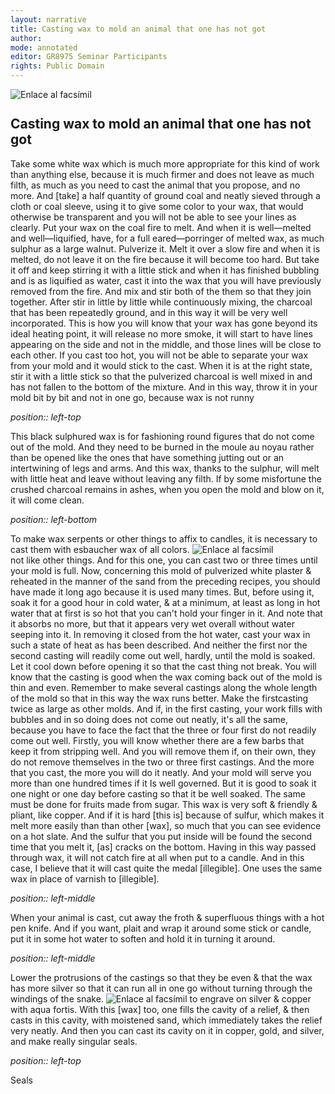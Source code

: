 ```yaml
---
layout: narrative
title: Casting wax to mold an animal that one has not got
author:
mode: annotated
editor: GR8975 Seminar Participants
rights: Public Domain
---
```


 <a href="http://gallica.bnf.fr/ark:/12148/btv1b10500001g/f284.image"><img src="/assets/photo-icon.png" alt="Enlace al facsímil" style="display:inline-block; margin-bottom:-3px;"></a> 
##  Casting wax to mold an animal that one has not got 

 
 Take some white wax which is much more appropriate for this kind of work than anything else, because it is much firmer and does not leave as much filth, as much as you need to cast the animal that you propose, and no more. And [take] a half quantity of ground coal and neatly sieved through a cloth or coal sleeve, using it to give some color to your wax, that would otherwise be transparent and you will not be able to see your lines as clearly. Put your wax on the coal fire to melt. And when it is well—melted and well—liquified, have, for a full eared—porringer of melted wax, as much sulphur as a large walnut. Pulverize it. Melt it over a slow fire and when it is melted, do not leave it on the fire because it will become too hard. But take it off and keep stirring it with a little stick and when it has finished bubbling and is as liquified as water, cast it into the wax that you will have previously removed from the fire. And mix and stir both of the them so that they join together. After stir in little by little while continuously mixing, the charcoal that has been repeatedly ground, and in this way it will be very well incorporated. This is how you will know that your wax has gone beyond its ideal heating point, it will release no more smoke, it will start to have lines appearing on the side and not in the middle, and those lines will be close to each other. If you cast too hot, you will not be able to separate your wax from your mold and it would stick to the cast. When it is at the right state, stir it with a little stick so that the pulverized charcoal is well mixed in and has not fallen to the bottom of the mixture. And in this way, throw it in your mold bit by bit and not in one go, because wax is not runny 
 
*position:: left-top*

 This black sulphured wax is for fashioning round figures that do not come out of the mold. And they need to be burned in the moule au noyau rather than be opened like the ones that have something jutting out or an intertwining of legs and arms. And this wax, thanks to the sulphur, will melt with little heat and leave without leaving any filth. If by some misfortune the crushed charcoal remains in ashes, when you open the mold and blow on it, it will come clean. 
 
*position:: left-bottom*

 To make wax serpents or other things to affix to candles, it is necessary to cast them with esbaucher wax of all colors. 
 <a href="http://gallica.bnf.fr/ark:/12148/btv1b10500001g/f285.image"><img src="/assets/photo-icon.png" alt="Enlace al facsímil" style="display:inline-block; margin-bottom:-3px;"></a>  
 not like other things. And for this one, you can cast two or three times until your mold is full. Now, concerning this mold of pulverized white plaster & reheated in the manner of the sand from the preceding recipes, you should have made it long ago because it is used many times. But, before using it, soak it for a good hour in cold water, & at a minimum, at least as long in hot water that at first is so hot that you can't hold your finger in it. And note that it absorbs no more, but that it appears very wet overall without water seeping into it. In removing it closed from the hot water, cast your wax in such a state of heat as has been described. And neither the first nor the second casting will readily come out well, hardly, until the mold is soaked. Let it cool down before opening it so that the cast thing not break. You will know that the casting is good when the wax coming back out of the mold is thin and even. Remember to make several castings along the whole length of the mold so that in this way the wax runs better. Make the firstcasting twice as large as other molds. And if, in the first casting, your work fills with bubbles and in so doing does not come out neatly, it's all the same, because you have to face the fact that the three or four first do not readily come out well. Firstly, you will know whether there are a few barbs that keep it from stripping well. And you will remove them if, on their own, they do not remove themselves in the two or three first castings. And the more that you cast, the more you will do it neatly. And your mold will serve you more than one hundred times if it Is well governed. But it is good to soak it one night or one day before casting so that it be well soaked. The same must be done for fruits made from sugar. This wax is very soft & friendly & pliant, like copper. And if it is hard [this is] because of sulfur, which makes it melt more easily than than other [wax], so much that you can see evidence on a hot slate. And the sulfur that you put inside will be found the second time that you melt it, [as] cracks on the bottom. Having in this way passed through wax, it will not catch fire at all when put to a candle. And in this case, I believe that it will cast quite the medal [illegible]. One uses the same wax in place of varnish to [illegible]. 
  
*position:: left-middle*

 When your animal is cast, cut away the froth & superfluous things with a hot pen knife. And if you want, plait and wrap it around some stick or candle, put it in some hot water to soften and hold it in turning it around. 
 
*position:: left-middle*

 Lower the protrusions of the castings so that they be even & that the wax has more silver so that it can run all in one go without turning through the windings of the snake. 
 <a href="http://gallica.bnf.fr/ark:/12148/btv1b10500001g/f286.item.r="><img src="/assets/photo-icon.png" alt="Enlace al facsímil" style="display:inline-block; margin-bottom:-3px;"></a> 
 to engrave on silver & copper with aqua fortis. With this [wax] too, one fills the cavity of a relief, & then casts in this cavity, with moistened sand, which immediately takes the relief very neatly. And then you can cast its cavity on it in copper, gold, and silver, and make really singular seals. 
 
*position:: left-top*

 Seals 
 